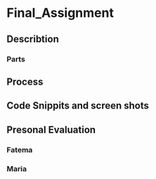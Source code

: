 # Final_Assignment
## Describtion
### Parts
## Process

## Code Snippits and screen shots

## Presonal Evaluation
### Fatema
### Maria
